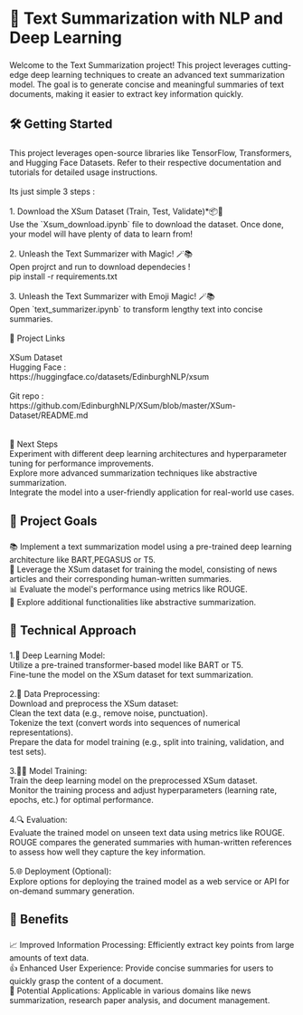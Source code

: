 <h1 align="left">🌟 Text Summarization with NLP and Deep Learning</h1>

###

<p align="left">Welcome to the Text Summarization project! This project leverages cutting-edge deep learning techniques to create an advanced text summarization model. The goal is to generate concise and meaningful summaries of text documents, making it easier to extract key information quickly.</p>

###

<h2 align="left">🛠 Getting Started</h2>

###

<p align="left">This project leverages open-source libraries like TensorFlow, Transformers, and Hugging Face Datasets. Refer to their respective documentation and tutorials for detailed usage instructions.<br><br>Its just simple 3 steps :<br><br>1. Download the XSum Dataset (Train, Test, Validate)*📦🔽<br>   Use the `Xsum_download.ipynb` file to download the dataset. Once done, your model will have plenty of data to learn from! <br><br>2. Unleash the Text Summarizer with  Magic! 🪄📚<br> Open projrct and run to download dependecies ! <br> pip install -r requirements.txt  <br>  <br>3. Unleash the Text Summarizer with Emoji Magic! 🪄📚<br>   Open `text_summarizer.ipynb` to transform lengthy text into concise summaries.<br><br>📂 Project Links<br><br>XSum Dataset<br>Hugging Face :  <br>https://huggingface.co/datasets/EdinburghNLP/xsum<br><br>Git repo :<br>https://github.com/EdinburghNLP/XSum/blob/master/XSum-Dataset/README.md<br><br><br>🏁 Next Steps<br>Experiment with different deep learning architectures and hyperparameter tuning for performance improvements.<br>Explore more advanced summarization techniques like abstractive summarization.<br>Integrate the model into a user-friendly application for real-world use cases.</p>

###

<h2 align="left">🚀 Project Goals</h2>

###

<p align="left">📚 Implement a text summarization model using a pre-trained deep learning architecture like BART,PEGASUS  or T5.<br>📰 Leverage the XSum dataset for training the model, consisting of news articles and their corresponding human-written summaries.<br>📊 Evaluate the model's performance using metrics like ROUGE.<br>📝 Explore additional functionalities like abstractive summarization.</p>

###

<h2 align="left">🔧 Technical Approach</h2>

###

<p align="left">1.🤖 Deep Learning Model:<br>Utilize a pre-trained transformer-based model like BART or T5.<br>Fine-tune the model on the XSum dataset for text summarization.<br><br>2.🧹 Data Preprocessing:<br>Download and preprocess the XSum dataset:<br>Clean the text data (e.g., remove noise, punctuation).<br>Tokenize the text (convert words into sequences of numerical representations).<br>Prepare the data for model training (e.g., split into training, validation, and test sets).<br><br>3.🏋️‍♂️ Model Training:<br>Train the deep learning model on the preprocessed XSum dataset.<br>Monitor the training process and adjust hyperparameters (learning rate, epochs, etc.) for optimal performance.<br><br>4.🔍 Evaluation:<br>Evaluate the trained model on unseen text data using metrics like ROUGE.<br>ROUGE compares the generated summaries with human-written references to assess how well they capture the key information.<br><br>5.🌐 Deployment (Optional):<br>Explore options for deploying the trained model as a web service or API for on-demand summary generation.</p>

###

<h2 align="left">🎯 Benefits</h2>

###

<p align="left">📈 Improved Information Processing: Efficiently extract key points from large amounts of text data.<br>👍 Enhanced User Experience: Provide concise summaries for users to quickly grasp the content of a document.<br>💼 Potential Applications: Applicable in various domains like news summarization, research paper analysis, and document management.</p>

###
